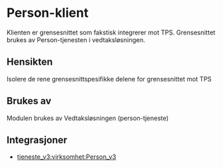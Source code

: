 # Person-klient

Klienten er grensesnittet som fakstisk integrerer mot TPS. Grensesnittet brukes av Person-tjenesten i vedtaksløsningen.

## Hensikten

Isolere de rene grensesnittspesifikke delene for grensesnittet mot TPS 

## Brukes av

Modulen brukes av Vedtaksløsningen (person-tjeneste) 

## Integrasjoner

* [tjeneste_v3:virksomhet:Person_v3](https://confluence.adeo.no/display/SDFS/tjeneste_v3%3Avirksomhet%3APerson_v2)

